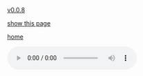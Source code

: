 [v0.0.8](https://github.com/littleflute/a44/edit/master/cd8/readme.md)

[show this page](https://littleflute.github.io/a44/cd8)

[home](..)



<audio controls id="player"> 
  <source src="https://littleflute.github.io/a44/cd8/01_曲目 1.mp3" type="audio/mpeg">
Your browser does not support the audio element.
</audio>
<div id="xd"> 
</div>
<script>
var d = document.getElementById("xd"); 
var html = d.innerHTML; 
for(var n = 1; n<=24; n++)
{
  html += fNewBtn(n);
}

d.innerHTML = html;

var p = document.getElementById("player");
function f(i)
{
    var s = "https://littleflute.github.io/a44/cd8/";
    if(i<10) 
    {
    	s += "0";
    } 
    s += i;
    s += "_曲目 ";
    s += i;
    s += ".mp3";
    
	p.src = s; 
    p.play();
}
function fNewBtn(i)
{
	var rHTML = "";
    rHTML = "<button onclick='f(";
    rHTML += i;
    rHTML += ");'>";
    rHTML += i;
    rHTML += "</button>";
    return rHTML;
}
</script>



